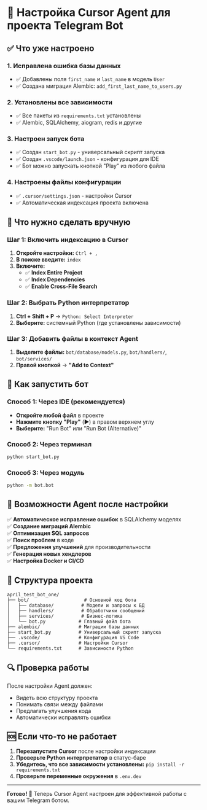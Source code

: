 # 🚀 Настройка Cursor Agent для проекта Telegram Bot

## ✅ Что уже настроено

### 1. Исправлена ошибка базы данных
- ✅ Добавлены поля `first_name` и `last_name` в модель `User`
- ✅ Создана миграция Alembic: `add_first_last_name_to_users.py`

### 2. Установлены все зависимости
- ✅ Все пакеты из `requirements.txt` установлены
- ✅ Alembic, SQLAlchemy, aiogram, redis и другие

### 3. Настроен запуск бота
- ✅ Создан `start_bot.py` - универсальный скрипт запуска
- ✅ Создан `.vscode/launch.json` - конфигурация для IDE
- ✅ Бот можно запускать кнопкой "Play" из любого файла

### 4. Настроены файлы конфигурации
- ✅ `.cursor/settings.json` - настройки Cursor
- ✅ Автоматическая индексация проекта включена

## 🔧 Что нужно сделать вручную

### Шаг 1: Включить индексацию в Cursor
1. **Откройте настройки:** `Ctrl + ,`
2. **В поиске введите:** `index`
3. **Включите:**
   - ✅ **Index Entire Project**
   - ✅ **Index Dependencies** 
   - ✅ **Enable Cross-File Search**

### Шаг 2: Выбрать Python интерпретатор
1. **Ctrl + Shift + P** → `Python: Select Interpreter`
2. **Выберите:** системный Python (где установлены зависимости)

### Шаг 3: Добавить файлы в контекст Agent
1. **Выделите файлы:** `bot/database/models.py`, `bot/handlers/`, `bot/services/`
2. **Правой кнопкой** → **"Add to Context"**

## 🚀 Как запустить бот

### Способ 1: Через IDE (рекомендуется)
- **Откройте любой файл** в проекте
- **Нажмите кнопку "Play"** (▶️) в правом верхнем углу
- **Выберите:** "Run Bot" или "Run Bot (Alternative)"

### Способ 2: Через терминал
```bash
python start_bot.py
```

### Способ 3: Через модуль
```bash
python -m bot.bot
```

## 🎯 Возможности Agent после настройки

✅ **Автоматическое исправление ошибок** в SQLAlchemy моделях  
✅ **Создание миграций Alembic**  
✅ **Оптимизация SQL запросов**  
✅ **Поиск проблем** в коде  
✅ **Предложения улучшений** для производительности  
✅ **Генерация новых хендлеров**  
✅ **Настройка Docker и CI/CD**  

## 📁 Структура проекта

```
april_test_bot_one/
├── bot/                    # Основной код бота
│   ├── database/          # Модели и запросы к БД
│   ├── handlers/          # Обработчики сообщений
│   ├── services/          # Бизнес-логика
│   └── bot.py            # Главный файл бота
├── alembic/              # Миграции базы данных
├── start_bot.py          # Универсальный скрипт запуска
├── .vscode/              # Конфигурация VS Code
├── .cursor/              # Настройки Cursor
└── requirements.txt      # Зависимости Python
```

## 🔍 Проверка работы

После настройки Agent должен:
- Видеть всю структуру проекта
- Понимать связи между файлами
- Предлагать улучшения кода
- Автоматически исправлять ошибки

## 🆘 Если что-то не работает

1. **Перезапустите Cursor** после настройки индексации
2. **Проверьте Python интерпретатор** в статус-баре
3. **Убедитесь, что все зависимости установлены:** `pip install -r requirements.txt`
4. **Проверьте переменные окружения** в `.env.dev`

---

**Готово!** 🎉 Теперь Cursor Agent настроен для эффективной работы с вашим Telegram ботом.




